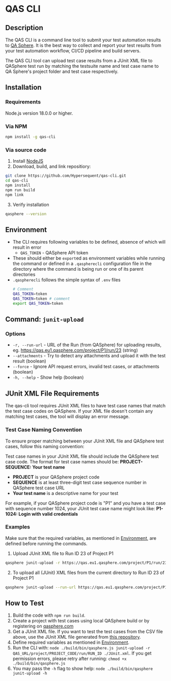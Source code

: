 # QAS CLI

## Description

The QAS CLI is a command line tool to submit your test automation results to [QA Sphere](https://qasphere.com/). It is the best way to collect and report your test results from your test automation workflow, CI/CD pipeline and build servers.

The QAS CLI tool can upload test case results from a JUnit XML file to QASphere test run by matching the testsuite name and test case name to QA Sphere's project folder and test case respectively.

## Installation

### Requirements

Node.js version 18.0.0 or higher.

### Via NPM

```bash
npm install -g qas-cli
```

### Via source code

1. Install [NodeJS](https://nodejs.org/en/download/package-manager/current)
2. Download, build, and link repositiory:

```bash
git clone https://github.com/Hypersequent/qas-cli.git
cd qas-cli
npm install
npm run build
npm link
```

3. Verify installation

```bash
qasphere --version
```

## Environment

- The CLI requires following variables to be defined, absence of which will result in error
  - `QAS_TOKEN` - QASphere API token
- These should either be `export`ed as environment variables while running the command or defined in a `.qaspherecli` configuration file in the directory where the command is being run or one of its parent directories
- `.qaspherecli` follows the simple syntax of `.env` files
  ```sh
  # Comment
  QAS_TOKEN=token
  QAS_TOKEN=token # comment
  export QAS_TOKEN=token
  ```

## Command: `junit-upload`

### Options

- `-r, --run-url` - URL of the Run (from QASphere) for uploading results, eg. https://qas.eu1.qasphere.com/project/P1/run/23 (string)
- `--attachments` - Try to detect any attachments and upload it with the test result (boolean)
- `--force` - Ignore API request errors, invalid test cases, or attachments (boolean)
- `-h, --help` - Show help (boolean)

## JUnit XML File Requirements

The qas-cli tool requires JUnit XML files to have test case names that match the test case codes on QASphere. If your XML file doesn't contain any matching test cases, the tool will display an error message.

### Test Case Naming Convention

To ensure proper matching between your JUnit XML file and QASphere test cases, follow this naming convention:

Test case names in your JUnit XML file should include the QASphere test case code.
The format for test case names should be: **PROJECT-SEQUENCE: Your test name**

- **PROJECT** is your QASphere project code
- **SEQUENCE** is at least three-digit test case sequence number in QASphere test case URL
- **Your test name** is a descriptive name for your test

For example, if your QASphere project code is "P1" and you have a test case with sequence number 1024, your JUnit test case name might look like:
**P1-1024: Login with valid credentials**

### Examples

Make sure that the required variables, as mentioned in [Environment](#environment), are defined before running the commands.

1. Upload JUnit XML file to Run ID 23 of Project P1

```bash
qasphere junit-upload -r https://qas.eu1.qasphere.com/project/P1/run/23 ./path/to/junit.xml
```

2. To upload all (JUnit) XML files from the current directory to Run ID 23 of Project P1

```bash
qasphere junit-upload --run-url https://qas.eu1.qasphere.com/project/P1/run/23 ./*.xml
```

## How to Test

1. Build the code with `npm run build`.
2. Create a project with test cases using local QASphere build or by registering on [qasphere.com](https://qasphere.com/)
3. Get a JUnit XML file. If you want to test the test cases from the CSV file above, use the JUnit XML file generated from [this repository](https://github.com/Hypersequent/bistrot-e2e).
4. Define required variables as mentioned in [Environment](#environment).
5. Run the CLI with: `node ./build/bin/qasphere.js junit-upload -r QAS_URL/project/PROJECT_CODE/run/RUN_ID ./JUnit.xml`. If you get permission errors, please retry after running: `chmod +x ./build/bin/qasphere.js`
6. You may pass the `-h` flag to show help: `node ./build/bin/qasphere junit-upload -h`
